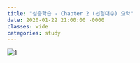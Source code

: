 ```yaml
---
title: "심층학습 - Chapter 2 (선형대수) 요약"
date: 2020-01-22 21:00:00 -0000
classes: wide
categories: study
---
```


![1](xonyonzun.github.io/assets/images/deep_learning_onenote/chapter2/1.png)
